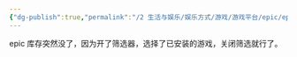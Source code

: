 ```yaml
---
{"dg-publish":true,"permalink":"/2 生活与娱乐/娱乐方式/游戏/游戏平台/epic/epic库存消失/","title":"epic库存消失"}
---
```



epic 库存突然没了，因为开了筛选器，选择了已安装的游戏，关闭筛选就行了。
